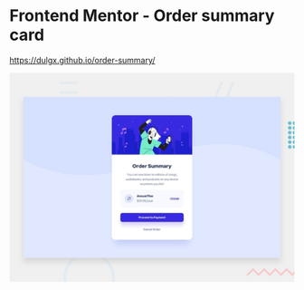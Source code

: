 # Frontend Mentor - Order summary card

https://dulgx.github.io/order-summary/

![Design preview for the Order summary card coding challenge](./design/desktop-preview.jpg)


